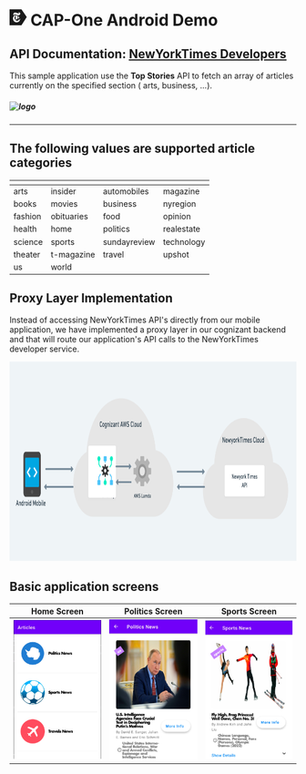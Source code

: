 # ![logo](.images/nyt_app_logo.png) CAP-One Android Demo

## API Documentation:  [<u>NewYorkTimes Developers</u>](https://documenter.getpostman.com/view/196489/UVkgxeW6)

This sample application use the **Top Stories** API to fetch an array of articles currently on the specified section (
arts, business, ...).

##### ![logo](https://developer.nytimes.com/files/poweredby_nytimes_200b.png?v=1583354208360)

---

## The following values are supported article categories
|<!-- --> |<!-- --> |<!-- --> |<!-- --> |
| ------- | ------- | ------- | ------- |
| arts | insider | automobiles | magazine |
| books | movies | business | nyregion |
| fashion | obituaries | food  | opinion |
| health | home | politics | realestate |
| science | sports | sundayreview | technology |
| theater | t-magazine | travel | upshot |
| us | world |

## Proxy Layer Implementation
Instead of accessing NewYorkTimes API's directly from our mobile application, 
we have implemented a proxy layer in our cognizant backend and that will route our application's API calls to the NewYorkTimes developer service.

<img src=".images/application_architecture.png" alt="App Architecture" width="700" height="350"/>

## Basic application screens

|Home Screen |Politics Screen | Sports Screen |
| ------- | ------- | ------- |
| ![](.images/home_screen.png)| ![](.images/news_politics.png) | ![](.images/news_sports.png)|

